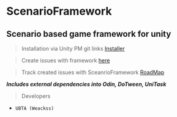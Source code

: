 # ScenarioFramework
## Scenario based game framework for unity

>Installation via Unity PM git links [Installer](https://github.com/UBTA/ScenarioFramework.git?path=Assets/Installer)

>Create issues with framework [here](https://github.com/UBTA/ScenarioFramework/issues)

>Track created issues with SceanrioFramework [RoadMap](https://github.com/users/UBTA/projects/1/views/2)

***Includes external dependencies into Odin, DoTween, UniTask***

>Developers
* `UBTA (Weackss)`
